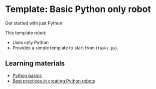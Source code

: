 # Template: Basic Python only robot

Get started with just Python

This template robot:

- Uses only Python 
- Provides a simple template to start from (`tasks.py`).

## Learning materials

- [Python basics](https://robocorp.com/docs/languages-and-frameworks/python)
- [Best practices in creating Python robots](https://robocorp.com/docs/development-guide/qa-and-best-practices/python-robots)
